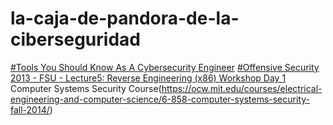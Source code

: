 # la-caja-de-pandora-de-la-ciberseguridad
[#Tools You Should Know As A Cybersecurity Engineer](https://medium.com/manishmshiva/10-tools-you-should-know-as-a-cybersecurity-engineer-3b9809c7bbc2)
[#Offensive Security 2013 - FSU - Lecture5: Reverse Engineering (x86) Workshop Day 1](https://www.youtube.com/watch?v=Pg8bmV9vcKg&feature=youtu.be)
Computer Systems Security Course(https://ocw.mit.edu/courses/electrical-engineering-and-computer-science/6-858-computer-systems-security-fall-2014/)
